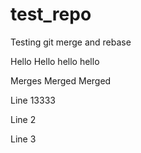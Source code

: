# test_repo
Testing git merge and rebase


Hello Hello hello hello

Merges Merged Merged

Line 13333

Line 2

Line 3
